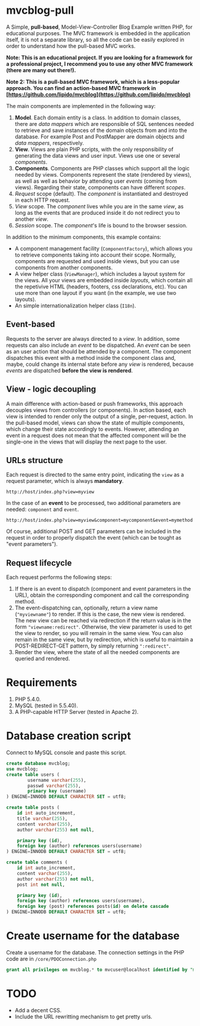 mvcblog-pull
============

A Simple, **pull-based**, Model-View-Controller Blog Example written PHP, for
educational purposes. The MVC framework is embedded in the application itself,
it is not a separate library, so all the code can be easily explored in order to
understand how the pull-based MVC works.

**Note: This is an educational project. If you are looking for a framework for a
professional project, I recommend you to use any other MVC framework (there
are many out there!).**

**Note 2: This is a pull-based MVC framework, which is a less-popular approach.
You can find an action-based MVC framework in [https://github.com/lipido/mvcblog](https://github.com/lipido/mvcblog)**

The main components are implemented in the following way:

1. **Model**. Each domain entity is a class. In addition to domain classes,
there are _data mappers_ which are responsible of SQL sentences needed to
retrieve and save instances of the domain objects from and into the database.
For example Post and PostMapper are domain objects and _data mappers_,
respectively.
2. **View**. Views are plain PHP scripts, with the only responsibility of
generating the data views and user input. Views use one or several *components*.
3. **Components**. Components are PHP classes which
support all the logic needed by views. Components represent the state (rendered
by views), as well as well as behavior by attending user *events* (coming from
views). Regarding their state, components can have different *scopes*.
  1. *Request* scope (default). The *component* is instantiated and destroyed
	in each HTTP request.
  2. *View* scope. The *component* lives while you are in the same *view*, as long as
	the events that are produced inside it do not redirect you to another *view*.
  3. *Session* scope. The *component*'s life is bound to the browser session.


In addition to the minimum components, this example contains:
- A component management facility (`ComponentFactory`), which allows you to
retrieve components taking into account their scope. Normally, components are
requested and used inside views, but you can use components from another
components.
- A view helper class (`ViewManager`), which includes a layout system for the views.
	All your views are embedded inside _layouts_, which contain all the repetivive
	HTML (headers, footers, css declarations, etc). You can use more than one
	layout if you want (in the example, we use two layouts).
- An simple internationalization helper class (`I18n`).

## Event-based
Requests to the server are always directed to a *view*. In addition, some
requests can also include an *event* to be dispatched. An *event* can be seen as
an user action that should be attended by a component. The component dispatches
this event with a method inside the component class and, maybe, could change its
internal state before any *view* is rendered, because *events* are dispatched
**before the view is rendered**.

## View - logic decoupling
A main difference with action-based or push frameworks, this approach decouples
views from controllers (or components). In action based, each view is intended
to render only the output of a single, per-request, action. In the pull-based
model, views can show the state of multiple components, which change their state
accordingly to events. However, attending an event in a request does not mean
that the affected component will be the single-one in the views that will display
the next page to the user.

## URLs structure
Each request is directed to the same entry point, indicating the `view` as a
request parameter, which is always **mandatory**.

```
http://host/index.php?view=myview
```

In the case of an **event** to be processed, two additional parameters are
needed: `component` and `event`.

```
http://host/index.php?view=myview&component=mycomponent&event=mymethod
```

Of course, additional POST and GET parameters can be included in the request in
order to properly dispatch the event (which can be tought as "event
parameters").

## Request lifecycle

Each request performs the following steps:

1. If there is an event to dispatch (component and event parameters in the URL),
obtain the corresponding component and call the corresponding method.
2. The event-dispatching can, optionally, return a view name (`"myviewname"`) to
render. If this is the case, the new view is rendered. The new view can be
reached via redirection if the return value is in the form
`"viewname:redirect"`. Otherwise, the view parameter is used to get the view to
render, so you will remain in the same view. You can also remain in the same
view, but by redirection, which is useful to maintain a POST-REDIRECT-GET
pattern, by simply returning `":redirect"`.
3. Render the view, where the state of all the needed components are queried and rendered.


# Requirements
1. PHP 5.4.0.
2. MySQL (tested in 5.5.40).
3. A PHP-capable HTTP Server (tested in Apache 2).

# Database creation script
Connect to MySQL console and paste this script.
```sql
create database mvcblog;
use mvcblog;
create table users (
		username varchar(255),
		passwd varchar(255),
		primary key (username)
) ENGINE=INNODB DEFAULT CHARACTER SET = utf8;

create table posts (
	id int auto_increment,
	title varchar(255),
	content varchar(255),
	author varchar(255) not null,

	primary key (id),
	foreign key (author) references users(username)
) ENGINE=INNODB DEFAULT CHARACTER SET = utf8;

create table comments (
	id int auto_increment,	 
	content varchar(255),
	author varchar(255) not null,
	post int not null,

	primary key (id),
	foreign key (author) references users(username),
	foreign key (post) references posts(id) on delete cascade
) ENGINE=INNODB DEFAULT CHARACTER SET = utf8;
```
# Create username for the database
Create a username for the database. The connection settings in the PHP code are
in `/core/PDOConnection.php`

```sql
grant all privileges on mvcblog.* to mvcuser@localhost identified by "mvcblogpass";
```

# TODO

- Add a decent CSS.
- Include the URL rewritting mechanism to get pretty urls.
